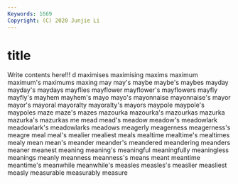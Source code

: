 ```yaml
---
Keywords: 1669
Copyright: (C) 2020 Junjie Li
---
```


# title

Write contents here!!!
d 
maximises 
maximising 
maxims
maximum 
maximum's 
maximums 
maxing 
may 
may's 
maybe 
maybe's 
maybes 
mayday
mayday's 
maydays 
mayflies 
mayflower 
mayflower's 
mayflowers 
mayfly 
mayfly's 
mayhem 
mayhem's
mayo 
mayo's 
mayonnaise 
mayonnaise's 
mayor 
mayor's 
mayoral 
mayoralty 
mayoralty's 
mayors
maypole 
maypole's 
maypoles 
maze 
maze's 
mazes 
mazourka 
mazourka's 
mazourkas 
mazurka
mazurka's 
mazurkas 
me 
mead 
mead's 
meadow 
meadow's 
meadowlark 
meadowlark's 
meadowlarks
meadows 
meagerly 
meagerness 
meagerness's 
meagre 
meal 
meal's 
mealier 
mealiest 
meals
mealtime 
mealtime's 
mealtimes 
mealy 
mean 
mean's 
meander 
meander's 
meandered 
meandering
meanders 
meaner 
meanest 
meaning 
meaning's 
meaningful 
meaningfully 
meaningless 
meanings 
meanly
meanness 
meanness's 
means 
meant 
meantime 
meantime's 
meanwhile 
meanwhile's 
measles 
measles's
measlier 
measliest 
measly 
measurable 
measurably 
measure 
